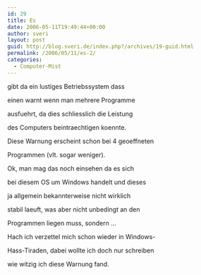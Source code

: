 ```yaml
---
id: 29
title: Es
date: 2006-05-11T19:49:44+00:00
author: sveri
layout: post
guid: http://blog.sveri.de/index.php?/archives/19-guid.html
permalink: /2006/05/11/es-2/
categories:
  - Computer-Mist
---
```

gibt da ein lustiges Betriebssystem dass
  
einen warnt wenn man mehrere Programme 
  
ausfuehrt, da dies schliesslich die Leistung
  
des Computers beintraechtigen koennte.

Diese Warnung erscheint schon bei 4 geoeffneten
  
Programmen (vlt. sogar weniger).

Ok, man mag das noch einsehen da es sich
  
bei diesem OS um Windows handelt und dieses
  
ja allgemein bekannterweise nicht wirklich
  
stabil laeuft, was aber nicht unbedingt an den 
  
Programmen liegen muss, sondern &#8230;

Hach ich verzettel mich schon wieder in Windows-
  
Hass-Tiraden, dabei wollte ich doch nur schreiben
  
wie witzig ich diese Warnung fand.
